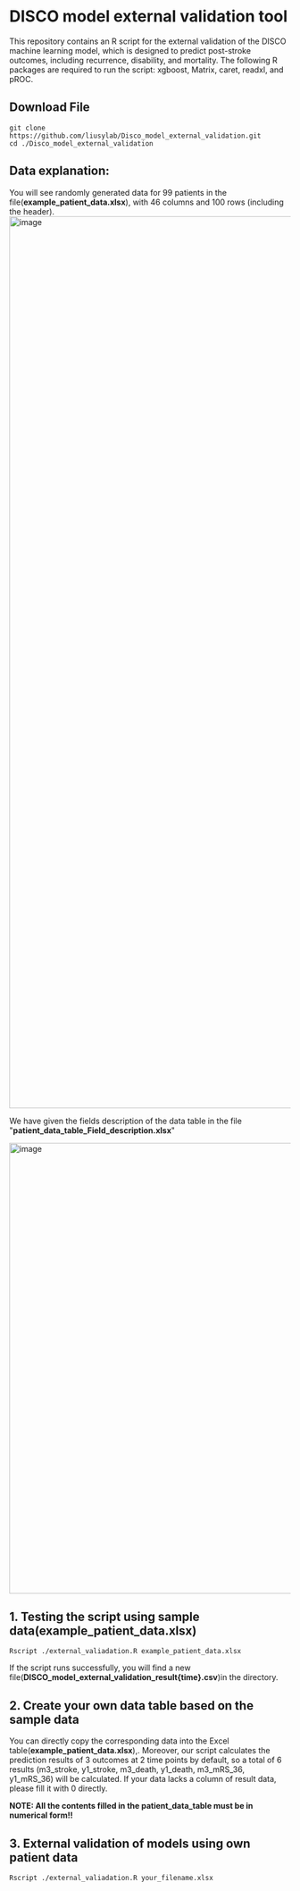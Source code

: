 # **DISCO model external validation tool**
This repository contains an R script for the external validation of the DISCO machine learning model, which is designed to predict post-stroke outcomes, including recurrence, disability, and mortality. The following R packages are required to run the script: xgboost, Matrix, caret, readxl, and pROC.



## Download File

```
git clone https://github.com/liusylab/Disco_model_external_validation.git
cd ./Disco_model_external_validation
```


## Data explanation:
You will see randomly generated data for 99 patients in the file(**example_patient_data.xlsx**), with 46 columns and 100 rows (including the header).
<img width="1597" alt="image" src="https://github.com/user-attachments/assets/6e5fad2b-a2f0-4c35-a308-8dbc5de9c106" />


We have given the fields description of the data table in the file "**patient_data_table_Field_description.xlsx**"

<img width="807" alt="image" src="https://github.com/user-attachments/assets/944fe0b6-ff75-461d-b3b2-034ad0476124" />




## 1. Testing the script using sample data(example_patient_data.xlsx)
```
Rscript ./external_valiadation.R example_patient_data.xlsx
```
If the script runs successfully, you will find a new file(**DISCO_model_external_validation_result{time}.csv**)in the directory.


## 2. Create your own data table based on the sample data
You can directly copy the corresponding data into the Excel table(**example_patient_data.xlsx**),.
Moreover, our script calculates the prediction results of 3 outcomes at 2 time points by default, so a total of 6 results (m3_stroke, y1_stroke, m3_death, y1_death, m3_mRS_36, y1_mRS_36) will be calculated. If your data lacks a column of result data, please fill it with 0 directly.

**NOTE: All the contents filled in the patient_data_table must be in numerical form!!**


## 3. External validation of models using own patient data
```
Rscript ./external_valiadation.R your_filename.xlsx
```


